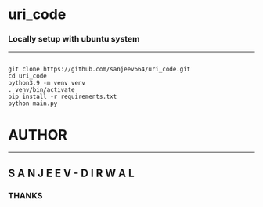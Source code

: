 # uri_code

### Locally setup with ubuntu system

---


```

git clone https://github.com/sanjeev664/uri_code.git
cd uri_code
python3.9 -m venv venv 
. venv/bin/activate
pip install -r requirements.txt
python main.py

```

# AUTHOR
---
## S A N J E E V - D I R W A L


### THANKS